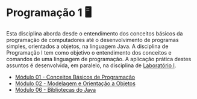 # Programação 1 🖥

Esta disciplina aborda desde o entendimento dos conceitos básicos da programação de computadores até o desenvolvimento de programas simples, orientados a objetos, na linguagem Java. A disciplina de Programação I tem como objetivo o entendimento dos conceitos e comandos de uma linguagem de programação. A aplicação prática destes assuntos é desenvolvida, em paralelo, na disciplina de [Laboratório I](../laboratorio-1/).

- [Módulo 01 - Conceitos Básicos de Programação](modulo-1/)
- [Módulo 02 - Modelagem e Orientação a Objetos](modulo-2/)
- [Módulo 06 - Bibliotecas do Java](modulo-6/)
